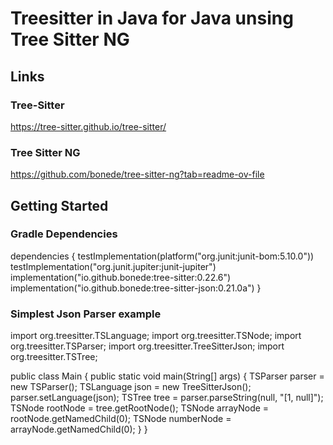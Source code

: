 ﻿# Treesitter in Java for Java unsing Tree Sitter NG

## Links
### Tree-Sitter
https://tree-sitter.github.io/tree-sitter/

### Tree Sitter NG
https://github.com/bonede/tree-sitter-ng?tab=readme-ov-file

## Getting Started
### Gradle Dependencies
dependencies {
    testImplementation(platform("org.junit:junit-bom:5.10.0"))
    testImplementation("org.junit.jupiter:junit-jupiter")
    implementation("io.github.bonede:tree-sitter:0.22.6")
    implementation("io.github.bonede:tree-sitter-json:0.21.0a")
}
### Simplest Json Parser example
import org.treesitter.TSLanguage;
import org.treesitter.TSNode;
import org.treesitter.TSParser;
import org.treesitter.TreeSitterJson;
import org.treesitter.TSTree;

public class Main {
    public static void main(String[] args) {
        TSParser parser = new TSParser();
        TSLanguage json = new TreeSitterJson();
        parser.setLanguage(json);
        TSTree tree = parser.parseString(null, "[1, null]");
        TSNode rootNode = tree.getRootNode();
        TSNode arrayNode = rootNode.getNamedChild(0);
        TSNode numberNode = arrayNode.getNamedChild(0);
    }
}




